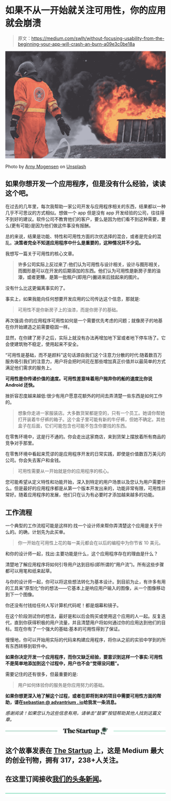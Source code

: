 # 如果不从一开始就关注可用性，你的应用就会崩溃

> 原文：<https://medium.com/swlh/without-focusing-usability-from-the-beginning-your-app-will-crash-an-burn-a09e3c0be18a>

![](img/946d0e02fd1e704eb64c8b222f4c4099.png)

Photo by [Arny Mogensen](https://unsplash.com/@arnykoor?utm_source=medium&utm_medium=referral) on [Unsplash](https://unsplash.com?utm_source=medium&utm_medium=referral)

## 如果你想开发一个应用程序，但是没有什么经验，读读这个吧。

在过去的几年里，每次我帮助一家公司开发与应用程序相关的东西，结果都以一种几乎不可思议的方式相似。想做一个 app 但是没有 app 开发经验的公司，往往得不到好的建议。软件公司不教育他们的客户，要么是因为他们看不到这种需要，要么(更有可能)是因为他们做这件事没有报酬。

总的来说，结果是功能、特性和可用性方面的次优选择的混合，或者是完全的混乱。**决策者完全不知道应用程序中什么是重要的，这种情况并不少见。**

我想写一篇关于可用性的核心文章。

> **许多公司实际上反过来了:他们认为可用性与设计相关，设计与图形相关，而图形是可以在开发的后期添加的东西。他们认为可用性是新房子里的油漆，或者更糟，是第一批租户(即用户)搬进来后挂起来的图片。**

没有什么比这更偏离事实的了。

事实上，如果我能向任何想要开发应用的公司传达这个信息，那就是:

> 可用性不是你新房子上的油漆，而是你房子的基础。

再次强调:你的应用程序可用性如何是一个需要优先考虑的问题；就像房子的地基在你开始建造之前需要稳固一样。

显然，在你建了房子之后，实际上就没有办法再增加地下室或者地下停车场了。它会使建筑物不稳定，使用起来不安全。

“可用性是基础，而不是颜料”这句话源自我们这个注意力分散的时代:随着数百万服务吸引我们的注意力，用户将会把时间花在那些增加真正价值并以最简单的方式满足他们需求的服务上。

**可用性是你传递价值的速度。可用性差意味着用户抛弃你的船的速度比你说 Android 还快。**

挫折容忍度越来越低:很少有用户愿意花额外的时间去弄清楚一些东西是如何工作的。

> 想象你走进一家服装店。大多数货架都是空的，只有一个员工。她请你帮她打开装着牛仔裤的箱子。这个盒子里可能有新的牛仔裤，但她不确定。其他盒子在后面，它们可能包含也可能不包含你要找的东西。

在零售环境中，这是行不通的。你会走出这家商店，来到货架上摆放着所有商品的竞争对手那里。

在零售环境中看起来荒谬的是应用程序开发的日常实践，即使是价值数百万美元的公司。你会失去客户和金钱。

> 可用性需要从一开始就是你的应用程序的核心。

您可能希望从定义特性和功能开始，深入到特定的用户场景以及您认为用户需要什么。但是最好的应用程序都是从第一个版本开发出来的，功能非常有限，可用性非常好。随着应用程序的发展，他们只在认为有必要时才添加越来越多的功能。

## 工作流程

一个典型的工作流程可能是这样的:找一个设计师来帮你弄清楚这个应用是关于什么的。的确，计划先为此买单。

> 你一开始在可用性上花的每一美元都会在以后的编程中为你节省 10 美元。

和你的设计师一起，找出:主要功能是什么，这个应用程序存在的理由是什么？

清楚地了解应用程序将如何引导用户达到目标(即所谓的“用户流”)。所有这些步骤都可以用笔和纸来起草。

与你的设计师一起，你可以将这些想法转化为基本设计。到目前为止，有许多有用的工具来“原型化”你的想法——它基本上是响应用户输入的图像，从一个图像移动到下一个图像。

你还没有付钱给任何人写计算机代码呢！都是烟幕和镜子。

在这个阶段测试你的想法，最好是和以后会购买或使用这个应用的人一起。反复迭代，直到你获得积极的用户流量，并且清楚用户将如何通过你的应用达到他们的目标。现在你有了一个强大的基础:基本的可用性得到了保证。

慢慢地，你可以开始用实际的代码来构建应用程序，将你从之前的实验中学到的所有东西转移到软件中。

**如果你决定开发一个应用程序，而你又缺乏经验，要意识到这样一个事实:可用性不是简单地添加到这个过程中，用户也不会“觉得没问题”。**

需要记住的还有很多，但最重要的是:

> 用户如何体验你的服务是你应用努力的基础。

**如果你想更深入地了解这个过程，或者在即将到来的项目中需要可用性方面的帮助，请在**[**sebastian @ advantrium . io**](http://sebastian@advantarium.io)**给我发一条消息。**

*感谢阅读！如果您认为这些信息有用，请单击“鼓掌”按钮帮助其他人找到这篇文章。*

[![](img/308a8d84fb9b2fab43d66c117fcc4bb4.png)](https://medium.com/swlh)

## 这个故事发表在 [The Startup](https://medium.com/swlh) 上，这是 Medium 最大的创业刊物，拥有 317，238+人关注。

## 在这里订阅接收[我们的头条新闻](http://growthsupply.com/the-startup-newsletter/)。

[![](img/b0164736ea17a63403e660de5dedf91a.png)](https://medium.com/swlh)